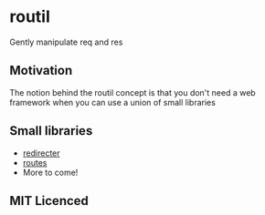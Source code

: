 # routil

Gently manipulate req and res

## Motivation

The notion behind the routil concept is that you don't need a web framework when you can use a union of small libraries

## Small libraries

 - [redirecter][1]
 - [routes][2]
 - More to come!
        
## MIT Licenced

  [1]: http://github.com/Raynos/redirecter
  [2]: https://github.com/aaronblohowiak/routes.js